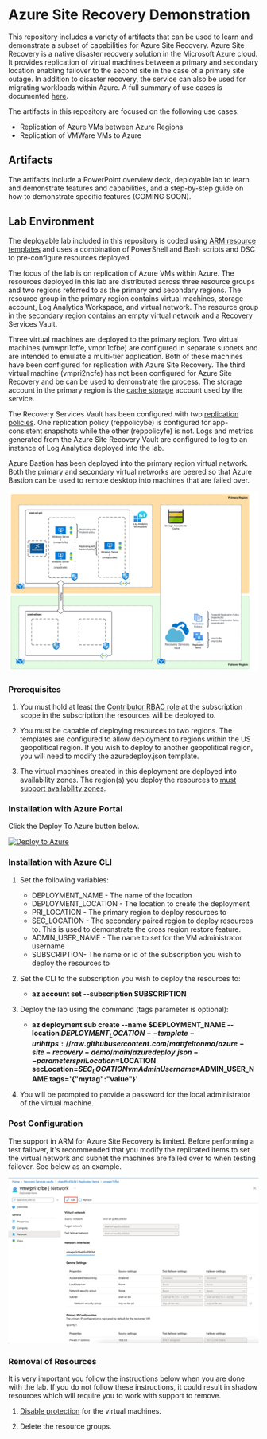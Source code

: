 # Azure Site Recovery Demonstration

This repository includes a variety of artifacts that can be used to learn and demonstrate a subset of capabilities for Azure Site Recovery. Azure Site Recovery is a native disaster recovery solution in the Microsoft Azure cloud. It provides replication of virtual machines between a primary and secondary location enabling failover to the second site in the case of a primary site outage. In addition to disaster recovery, the service can also be used for migrating workloads within Azure. A full summary of use cases is documented [here](https://docs.microsoft.com/en-us/azure/site-recovery/site-recovery-overview#what-does-site-recovery-provide). 

The artifacts in this repository are focused on the following use cases:

* Replication of Azure VMs between Azure Regions
* Replication of VMWare VMs to Azure

## Artifacts
The artifacts include a PowerPoint overview deck, deployable lab to learn and demonstrate features and capabilities, and a step-by-step guide on how to demonstrate specific features (COMING SOON).

## Lab Environment
The deployable lab included in this repository is coded using [ARM resource templates](https://docs.microsoft.com/en-us/azure/azure-resource-manager/templates/syntax) and uses a combination of PowerShell and Bash scripts and DSC to pre-configure resources deployed.

The focus of the lab is on replication of Azure VMs within Azure. The resources deployed in this lab are distributed across three resource groups and two regions referred to as the primary and secondary regions. The resource group in the primary region contains virtual machines, storage account, Log Analytics Workspace, and virtual network. The resource group in the secondary region contains an empty virtual network and a Recovery Services Vault.

Three virtual machines are deployed to the primary region. Two virtual machines (vmwpri1cffe, vmpri1cfbe) are configured in separate subnets and are intended to emulate a multi-tier application. Both of these machines have been configured for replication with Azure Site Recovery. The third virtual machine (vmpri2ncfe) has not been configured for Azure Site Recovery and be can be used to demonstrate the process. The storage account in the primary region is the [cache storage](https://docs.microsoft.com/en-us/azure/site-recovery/azure-to-azure-architecture#architectural-components) account used by the service.

The Recovery Services Vault has been configured with two [replication policies](https://docs.microsoft.com/en-us/azure/site-recovery/azure-to-azure-architecture#replication-policy). One replication policy (reppolicybe) is configured for app-consistent snapshots while the other (reppolicyfe) is not. Logs and metrics generated from the Azure Site Recovery Vault are configured to log to an instance of Log Analytics deployed into the lab.

Azure Bastion has been deployed into the primary region virtual network. Both the primary and secondary virtual networks are peered so that Azure Bastion can be used to remote desktop into machines that are failed over.

![lab image](images/lab_image.svg)

### Prerequisites
1. You must hold at least the [Contributor RBAC role](https://docs.microsoft.com/en-us/azure/role-based-access-control/built-in-roles#contributor) at the subscription scope in the subscription the resources will be deployed to.

2. You must be capable of deploying resources to two regions. The templates are configured to allow deployment to regions within the US geopolitical region. If you wish to deploy to another geopolitical region, you will need to modify the azuredeploy.json template.

3. The virtual machines created in this deployment are deployed into availability zones. The region(s) you deploy the resources to [must support availability zones](https://docs.microsoft.com/en-us/azure/availability-zones/az-region).

### Installation with Azure Portal

Click the Deploy To Azure button below.

[![Deploy to Azure](https://aka.ms/deploytoazurebutton)](https://portal.azure.com/#create/Microsoft.Template/uri/https%3A%2F%2Fraw.githubusercontent.com%2Fmattfeltonma%2Fazure-site-recovery-demo%2Fmain%2Fazuredeploy.json)

### Installation with Azure CLI
1. Set the following variables:
   * DEPLOYMENT_NAME - The name of the location
   * DEPLOYMENT_LOCATION - The location to create the deployment
   * PRI_LOCATION - The primary region to deploy resources to
   * SEC_LOCATION - The secondary paired region to deploy resources to. This is used to demonstrate the cross region restore feature.
   * ADMIN_USER_NAME - The name to set for the VM administrator username
   * SUBSCRIPTION- The name or id of the subscription you wish to deploy the resources to

2. Set the CLI to the subscription you wish to deploy the resources to:

   * **az account set --subscription SUBSCRIPTION**

3. Deploy the lab using the command (tags parameter is optional): 

   * **az deployment sub create --name $DEPLOYMENT_NAME --location $DEPLOYMENT_LOCATION --template-uri https://raw.githubusercontent.com/mattfeltonma/azure-site-recovery-demo/main/azuredeploy.json --parameters priLocation=$LOCATION secLocation=$SEC_LOCATION vmAdminUsername=$ADMIN_USER_NAME tags='{"mytag":"value"}'**

4.  You will be prompted to provide a password for the local administrator of the virtual machine.

### Post Configuration
The support in ARM for Azure Site Recovery is limited. Before performing a test failover, it's recommended that you modify the replicated items to set the virtual network and subnet the machines are failed over to when testing failover. See below as an example.

![post config](images/post-config.png)

### Removal of Resources
It is very important you follow the instructions below when you are done with the lab. If you do not follow these instructions, it could result in shadow resources which will require you to work with support to remove.

1. [Disable protection](https://docs.microsoft.com/en-us/azure/site-recovery/site-recovery-manage-registration-and-protection#disable-protection-for-a-azure-vm-azure-to-azure) for the virtual machines.

2. Delete the resource groups.

